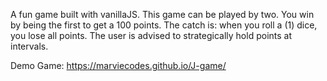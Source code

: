 A fun game built with vanillaJS.
This game can be played by two. You win by being the first to get a 100 points.
The catch is: when you roll a (1) dice, you lose all points.
The user is advised to strategically hold points at intervals.

Demo Game: https://marviecodes.github.io/J-game/
